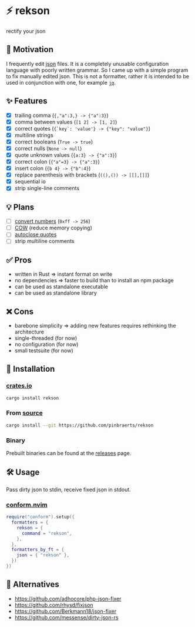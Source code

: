 # ⚡ rekson
rectify your json

## 🍎 Motivation
I frequently edit [json](https://json.org) files.
It is a completely unusable configuration language with poorly written grammar.
So I came up with a simple program to fix manually edited json.
This is not a formatter, rather it is intended to be used in conjunction with one,
for example [`jq`](https://github.com/jqlang/jq).

## ✨ Features
 - [x] trailing comma (`{,"a":3,} -> {"a":3}`)
 - [x] comma between values (`[1 2] -> [1, 2]`)
 - [x] correct quotes (```{`key`: 'value'} -> {"key": "value"}```)
 - [x] multiline strings
 - [x] correct booleans (`True -> true`)
 - [x] correct nulls (`None -> null`)
 - [x] quote unknown values (`{a:3} -> {"a":3}`)
 - [x] correct colon (`{"a"=3} -> {"a":3}`)
 - [x] insert colon (`{b 4} -> {"b":4}`)
 - [x] replace parenthesis with brackets (`((),()) -> [[],[]]`)
 - [x] sequential io
 - [x] strip single-line comments

## 💡 Plans
 - [ ] [convert numbers](https://github.com/pinbraerts/rekson/issues/10) (`0xff -> 256`)
 - [ ] [COW](https://github.com/pinbraerts/rekson/issues/7) (reduce memory copying)
 - [ ] [autoclose quotes](https://github.com/pinbraerts/rekson/issues/12)
 - [ ] strip multiline comments

## ✅ Pros
 - written in Rust => instant format on write
 - no dependencies => faster to build than to install an npm package
 - can be used as standalone executable
 - can be used as standalone library

## ❌ Cons
 - barebone simplicity => adding new features requires rethinking the architecture
 - single-threaded (for now)
 - no configuration (for now)
 - small testsuite (for now)

## 🚀 Installation

### [crates.io](https://crates.io/crates/rekson)
```bash
cargo install rekson
```

### From [source](https://github.com/pinbraerts/rekson)
```bash
cargo install --git https://github.com/pinbraerts/rekson
```

### Binary
Prebuilt binaries can be found at the [releases](https://github.com/pinbraerts/rekson/releases) page.

## 🛠️ Usage

Pass dirty json to stdin, receive fixed json in stdout.

### [conform.nvim](https://github.com/stevearc/conform.nvim)

```lua
require("conform").setup({
  formatters = {
    rekson = {
      command = "rekson",
    },
  },
  formatters_by_ft = {
    json = { "rekson" },
  })
})
```

## 👀 Alternatives
 - https://github.com/adhocore/php-json-fixer
 - https://github.com/rhysd/fixjson
 - https://github.com/Berkmann18/json-fixer
 - https://github.com/messense/dirty-json-rs
